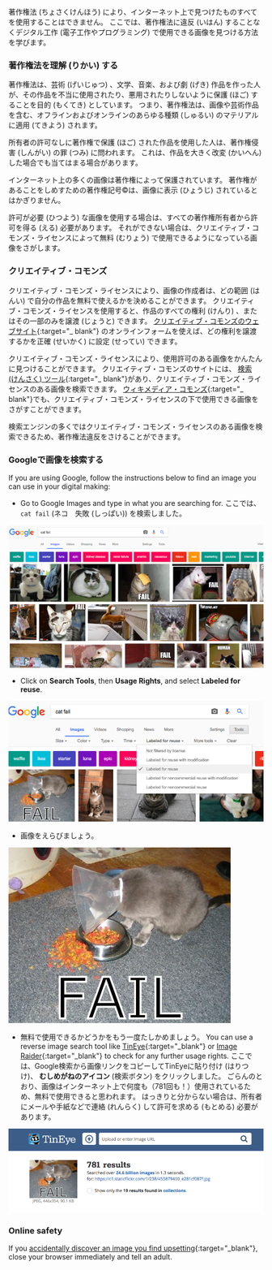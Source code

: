 著作権法 (ちょさくけんほう) により、インターネット上で見つけたものすべてを使用することはできません。 ここでは、著作権法に違反 (いはん) することなくデジタル工作 (電子工作やプログラミング) で使用できる画像を見つける方法を学びます。

### 著作権法を理解 (りかい) する

著作権法は、芸術 (げいじゅつ) 、文学、音楽、および劇 (げき) 作品を作った人が、その作品を不当に使用されたり、悪用されたりしないように保護 (ほご) することを目的 (もくてき) としています。 つまり、著作権法は、画像や芸術作品を含む、オフラインおよびオンラインのあらゆる種類 (しゅるい) のマテリアルに適用 (てきよう) されます。

所有者の許可なしに著作権で保護 (ほご) された作品を使用した人は、著作権侵害 (しんがい) の罪 (つみ) に問われます。 これは、作品を大きく改変 (かいへん) した場合でも当てはまる場合があります。

インターネット上の多くの画像は著作権によって保護されています。 著作権があることをしめすための著作権記号©は、画像に表示 (ひょうじ) されているとはかぎりません。

許可が必要 (ひつよう) な画像を使用する場合は、すべての著作権所有者から許可を得る (える) 必要があります。 それができない場合は、クリエイティブ・コモンズ・ライセンスによって無料 (むりょう) で使用できるようになっている画像をさがします。

### クリエイティブ・コモンズ

クリエイティブ・コモンズ・ライセンスにより、画像の作成者は、どの範囲 (はんい) で自分の作品を無料で使えるかを決めることができます。 クリエイティブ・コモンズ・ライセンスを使用すると、作品のすべての権利 (けんり) 、またはその一部のみを譲渡 (じょうと) できます。 [クリエイティブ・コモンズのウェブサイト](https://creativecommons.org/){:target="_ blank"} のオンラインフォームを使えば、どの権利を譲渡するかを正確 (せいかく) に設定 (せってい) できます。

クリエイティブ・コモンズ・ライセンスにより、使用許可のある画像をかんたんに見つけることができます。 クリエイティブ・コモンズのサイトには、 [検索 (けんさく) ツール](https://search.creativecommons.org/){:target="_ blank"}があり、クリエイティブ・コモンズ・ライセンスのある画像を検索できます。 [ウィキメディア・コモンズ](https://commons.wikimedia.org/wiki/Main_Page){:target="_ blank"}でも、クリエイティブ・コモンズ・ライセンスの下で使用できる画像をさがすことができます。

検索エンジンの多くではクリエイティブ・コモンズ・ライセンスのある画像を検索できるため、著作権法違反をさけることができます。

### Googleで画像を検索する

If you are using Google, follow the instructions below to find an image you can use in your digital making:

+ Go to Google Images and type in what you are searching for. ここでは、 `cat fail` (ネコ　失敗 (しっぱい)) を検索しました。

![猫の失敗の検索](images/catfailsearch.png)

+ Click on **Search Tools**, then **Usage Rights**, and select **Labeled for reuse**.

![再使用許可](images/labeledforreuse.png)

+ 画像をえらびましょう。

![ネコの失敗](images/catfail.png)

+ 無料で使用できるかどうかをもう一度たしかめましょう。 You can use a reverse image search tool like [TinEye](https://www.tineye.com/){:target="_blank"} or [Image Raider](https://www.imageraider.com/){:target="_blank"} to check for any further usage rights. ここでは、Google検索から画像リンクをコピーしてTinEyeに貼り付け (はりつけ)、 **むしめがねのアイコン** (検索ボタン) をクリックしました。 ごらんのとおり、画像はインターネット上で何度も（781回も！）使用されているため、無料で使用できると思われます。 はっきりと分からない場合は、所有者にメールや手紙などで連絡 (れんらく) して許可を求める (もとめる) 必要があります。

![逆検索](images/reversesearch.png)

### Online safety

If you [accidentally discover an image you find upsetting](https://www.thinkuknow.co.uk/11_13/Need-advice/Things-you-see-online/){:target="_blank"}, close your browser immediately and tell an adult.